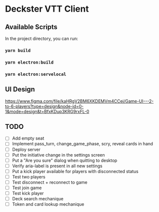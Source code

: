 # Deckster VTT Client

## Available Scripts

In the project directory, you can run:

### `yarn build`

### `yarn electron:build`

### `yarn electron:servelocal`


## UI Design

https://www.figma.com/file/kaHRgV2BM6XKDEMVm4CCej/Game-UI---2-to-6-players?type=design&node-id=0-1&mode=design&t=BfxKDup3KRG9rxFL-0

## TODO

- [ ] Add empty seat
- [ ] Implement pass_turn, change_game_phase, scry, reveal cards in hand
- [ ] Deploy server
- [ ] Put the initiative change in the settings screen
- [ ] Put a "Are you sure" dialog when quitting to desktop
- [ ] Verify aria-label is present in all new settings
- [ ] Put a kick player available for players with disconnected status
- [ ] Test two players
- [ ] Test disconnect + reconnect to game
- [ ] Test join game
- [ ] Test kick player
- [ ] Deck search mechanique
- [ ] Token and card lookup mechanique
